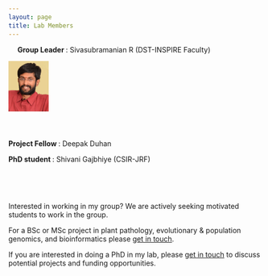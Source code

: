 ```yaml
---
layout: page
title: Lab Members
---
```


&ensp;&ensp; <b> Group Leader </b>:   Sivasubramanian R (DST-INSPIRE Faculty)   
<p align="left"> <img src="/img/Photo_RS.jpg" align='left' width="80" height="100"> </p>
                    
&nbsp;

&nbsp;

&nbsp;

&nbsp;

&nbsp;

<b> Project Fellow </b>:   Deepak Duhan 


<b> PhD student </b>:   Shivani Gajbhiye (CSIR-JRF) 

&nbsp;

&nbsp;

Interested in working in my group? We are actively seeking motivated students to work in the group.

For a BSc or MSc project in plant pathology, evolutionary & population genomics, and bioinformatics please [get in touch](contact.md).

If you are interested in doing a PhD in my lab, please [get in touch](contact.md) to discuss potential projects and funding opportunities.

